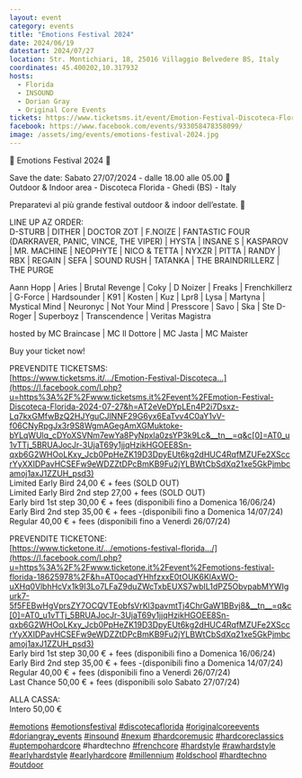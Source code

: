 ```yaml
---
layout: event
category: events
title: "Emotions Festival 2024"
date: 2024/06/19
datestart: 2024/07/27
location: Str. Montichiari, 18, 25016 Villaggio Belvedere BS, Italy
coordinates: 45.400202,10.317932
hosts:
  - Florida
  - INSOUND
  - Dorian Gray
  - Original Core Events
tickets: https://www.ticketsms.it/event/Emotion-Festival-Discoteca-Florida-2024-07-27
facebook: https://www.facebook.com/events/933058478358099/
image: /assets/img/events/emotions-festival-2024.jpg
---
```


🔴 Emotions Festival 2024 🔴

Save the date: Sabato 27/07/2024 - dalle 18.00 alle 05.00 🤩  
Outdoor & Indoor area - Discoteca Florida - Ghedi (BS) - Italy

Preparatevi al più grande festival outdoor & indoor dell’estate. 🥳

LINE UP AZ ORDER:  
D-STURB | DITHER | DOCTOR ZOT | F.NOIZE | FANTASTIC FOUR (DARKRAVER, PANIC, VINCE, THE VIPER) | HYSTA | INSANE S | KASPAROV | MR. MACHINE | NEOPHYTE | NICO & TETTA | NYXZR | PITTA | RANDY | RBX | REGAIN | SEFA | SOUND RUSH | TATANKA | THE BRAINDRILLERZ | THE PURGE

Aann Hopp | Aries | Brutal Revenge | Coky | D Noizer | Freaks | Frenchkillerz | G-Force | Hardsounder | K91 | Kosten | Kuz | Lpr8 | Lysa | Martyna | Mystical Mind | Neuronyc | Not Your Mind | Presscore | Savo | Ska | Ste D-Roger | Superboyz | Transcendence | Veritas Magistra

hosted by MC Braincase | MC Il Dottore | MC Jasta | MC Maister

Buy your ticket now!

  

PREVENDITE TICKETSMS:  
[https://www.ticketsms.it/.../Emotion-Festival-Discoteca...](https://l.facebook.com/l.php?u=https%3A%2F%2Fwww.ticketsms.it%2Fevent%2FEmotion-Festival-Discoteca-Florida-2024-07-27&h=AT2eVeDYpLEn4P2i7Dsxz-Lq7kxGMfwBzQ2HJYguCJlNNF29G6yx6EaTvv4C0aY1vV-f06CNyRpgJx3r9S8WgmAGegAmXGMuktoke-bYLqWUlq_cDYoXSVNm7ewYa8PyNpxla0zsYP3k9Lc&__tn__=q&c[0]=AT0_u1vTTj_5BRUAJocJr-3UjaT69y1jjqHzikHGOEE8Sn-qxb6G2WHOoLKxy_Jcb0PpHeZK19D3DpyEUt6kg2dHUC4RqfMZUFe2XSccrYyXXIDPavHCSEFw9eWDZZtDPcBmKB9Fu2jYLBWtCbSdXq21xe5GkPjmbcamoj1axJ1ZZUH_psd3)  
Limited Early Bird 24,00 € + fees (SOLD OUT)  
Limited Early Bird 2nd step 27,00 + fees (SOLD OUT)  
Early bird 1st step 30,00 € + fees (disponibili fino a Domenica 16/06/24)  
Early Bird 2nd step 35,00 € + fees -(disponibili fino a Domenica 14/07/24)  
Regular 40,00 € + fees (disponibili fino a Venerdì 26/07/24)

PREVENDITE TICKETONE:  
[https://www.ticketone.it/.../emotions-festival-florida.../](https://l.facebook.com/l.php?u=https%3A%2F%2Fwww.ticketone.it%2Fevent%2Femotions-festival-florida-18625978%2F&h=AT0ocadYHhfzxxE0tOUK6KlAxWO-uXHq0VlbhHcVx1k9I3Lo7LFaZ9duZWcTxbEUXS7wbIL1dPZ5ObvpabMYWIgurk7-5f5FEBwHgVprsZY7OCQVTEobfsVrKl3pavmtTj4ChrGaW1BBvj8&__tn__=q&c[0]=AT0_u1vTTj_5BRUAJocJr-3UjaT69y1jjqHzikHGOEE8Sn-qxb6G2WHOoLKxy_Jcb0PpHeZK19D3DpyEUt6kg2dHUC4RqfMZUFe2XSccrYyXXIDPavHCSEFw9eWDZZtDPcBmKB9Fu2jYLBWtCbSdXq21xe5GkPjmbcamoj1axJ1ZZUH_psd3)  
Early bird 1st step 30,00 € + fees (disponibili fino a Domenica 16/06/24)  
Early Bird 2nd step 35,00 € + fees -(disponibili fino a Domenica 14/07/24)  
Regular 40,00 € + fees (disponibili fino a Venerdì 26/07/24)  
Last Chance 50,00 € + fees (disponibili solo Sabato 27/07/24)

ALLA CASSA:  
Intero 50,00 €

[#emotions](https://www.facebook.com/hashtag/emotions?__eep__=6&__cft__[0]=AZV63IbU7mXVS6-vbo9dC0bnB1kYkbm1mGT8UpL0HR-5PKh6ujLAHNCgeMf_rnTsRRgJfCX-46pPYUSIAJo5QAK4BQFfpJR_lX7o_q_yBHiMSghR3Z_FlH-6IBkdyjVHuwDAcAamkxnQzvtecz2meLeoqEujheJkSUxJGgQyfac-0Q&__tn__=q) [#emotionsfestival](https://www.facebook.com/hashtag/emotionsfestival?__eep__=6&__cft__[0]=AZV63IbU7mXVS6-vbo9dC0bnB1kYkbm1mGT8UpL0HR-5PKh6ujLAHNCgeMf_rnTsRRgJfCX-46pPYUSIAJo5QAK4BQFfpJR_lX7o_q_yBHiMSghR3Z_FlH-6IBkdyjVHuwDAcAamkxnQzvtecz2meLeoqEujheJkSUxJGgQyfac-0Q&__tn__=q) [#discotecaflorida](https://www.facebook.com/hashtag/discotecaflorida?__eep__=6&__cft__[0]=AZV63IbU7mXVS6-vbo9dC0bnB1kYkbm1mGT8UpL0HR-5PKh6ujLAHNCgeMf_rnTsRRgJfCX-46pPYUSIAJo5QAK4BQFfpJR_lX7o_q_yBHiMSghR3Z_FlH-6IBkdyjVHuwDAcAamkxnQzvtecz2meLeoqEujheJkSUxJGgQyfac-0Q&__tn__=q) [#originalcoreevents](https://www.facebook.com/hashtag/originalcoreevents?__eep__=6&__cft__[0]=AZV63IbU7mXVS6-vbo9dC0bnB1kYkbm1mGT8UpL0HR-5PKh6ujLAHNCgeMf_rnTsRRgJfCX-46pPYUSIAJo5QAK4BQFfpJR_lX7o_q_yBHiMSghR3Z_FlH-6IBkdyjVHuwDAcAamkxnQzvtecz2meLeoqEujheJkSUxJGgQyfac-0Q&__tn__=q) [#doriangray\_events](https://www.facebook.com/hashtag/doriangray_events?__eep__=6&__cft__[0]=AZV63IbU7mXVS6-vbo9dC0bnB1kYkbm1mGT8UpL0HR-5PKh6ujLAHNCgeMf_rnTsRRgJfCX-46pPYUSIAJo5QAK4BQFfpJR_lX7o_q_yBHiMSghR3Z_FlH-6IBkdyjVHuwDAcAamkxnQzvtecz2meLeoqEujheJkSUxJGgQyfac-0Q&__tn__=q) [#insound](https://www.facebook.com/hashtag/insound?__eep__=6&__cft__[0]=AZV63IbU7mXVS6-vbo9dC0bnB1kYkbm1mGT8UpL0HR-5PKh6ujLAHNCgeMf_rnTsRRgJfCX-46pPYUSIAJo5QAK4BQFfpJR_lX7o_q_yBHiMSghR3Z_FlH-6IBkdyjVHuwDAcAamkxnQzvtecz2meLeoqEujheJkSUxJGgQyfac-0Q&__tn__=q) [#nexum](https://www.facebook.com/hashtag/nexum?__eep__=6&__cft__[0]=AZV63IbU7mXVS6-vbo9dC0bnB1kYkbm1mGT8UpL0HR-5PKh6ujLAHNCgeMf_rnTsRRgJfCX-46pPYUSIAJo5QAK4BQFfpJR_lX7o_q_yBHiMSghR3Z_FlH-6IBkdyjVHuwDAcAamkxnQzvtecz2meLeoqEujheJkSUxJGgQyfac-0Q&__tn__=q) [#hardcoremusic](https://www.facebook.com/hashtag/hardcoremusic?__eep__=6&__cft__[0]=AZV63IbU7mXVS6-vbo9dC0bnB1kYkbm1mGT8UpL0HR-5PKh6ujLAHNCgeMf_rnTsRRgJfCX-46pPYUSIAJo5QAK4BQFfpJR_lX7o_q_yBHiMSghR3Z_FlH-6IBkdyjVHuwDAcAamkxnQzvtecz2meLeoqEujheJkSUxJGgQyfac-0Q&__tn__=q) [#hardcoreclassics](https://www.facebook.com/hashtag/hardcoreclassics?__eep__=6&__cft__[0]=AZV63IbU7mXVS6-vbo9dC0bnB1kYkbm1mGT8UpL0HR-5PKh6ujLAHNCgeMf_rnTsRRgJfCX-46pPYUSIAJo5QAK4BQFfpJR_lX7o_q_yBHiMSghR3Z_FlH-6IBkdyjVHuwDAcAamkxnQzvtecz2meLeoqEujheJkSUxJGgQyfac-0Q&__tn__=q) [#uptempohardcore](https://www.facebook.com/hashtag/uptempohardcore?__eep__=6&__cft__[0]=AZV63IbU7mXVS6-vbo9dC0bnB1kYkbm1mGT8UpL0HR-5PKh6ujLAHNCgeMf_rnTsRRgJfCX-46pPYUSIAJo5QAK4BQFfpJR_lX7o_q_yBHiMSghR3Z_FlH-6IBkdyjVHuwDAcAamkxnQzvtecz2meLeoqEujheJkSUxJGgQyfac-0Q&__tn__=q) #hardtechno [#frenchcore](https://www.facebook.com/hashtag/frenchcore?__eep__=6&__cft__[0]=AZV63IbU7mXVS6-vbo9dC0bnB1kYkbm1mGT8UpL0HR-5PKh6ujLAHNCgeMf_rnTsRRgJfCX-46pPYUSIAJo5QAK4BQFfpJR_lX7o_q_yBHiMSghR3Z_FlH-6IBkdyjVHuwDAcAamkxnQzvtecz2meLeoqEujheJkSUxJGgQyfac-0Q&__tn__=q) [#hardstyle](https://www.facebook.com/hashtag/hardstyle?__eep__=6&__cft__[0]=AZV63IbU7mXVS6-vbo9dC0bnB1kYkbm1mGT8UpL0HR-5PKh6ujLAHNCgeMf_rnTsRRgJfCX-46pPYUSIAJo5QAK4BQFfpJR_lX7o_q_yBHiMSghR3Z_FlH-6IBkdyjVHuwDAcAamkxnQzvtecz2meLeoqEujheJkSUxJGgQyfac-0Q&__tn__=q) [#rawhardstyle](https://www.facebook.com/hashtag/rawhardstyle?__eep__=6&__cft__[0]=AZV63IbU7mXVS6-vbo9dC0bnB1kYkbm1mGT8UpL0HR-5PKh6ujLAHNCgeMf_rnTsRRgJfCX-46pPYUSIAJo5QAK4BQFfpJR_lX7o_q_yBHiMSghR3Z_FlH-6IBkdyjVHuwDAcAamkxnQzvtecz2meLeoqEujheJkSUxJGgQyfac-0Q&__tn__=q) [#earlyhardstyle](https://www.facebook.com/hashtag/earlyhardstyle?__eep__=6&__cft__[0]=AZV63IbU7mXVS6-vbo9dC0bnB1kYkbm1mGT8UpL0HR-5PKh6ujLAHNCgeMf_rnTsRRgJfCX-46pPYUSIAJo5QAK4BQFfpJR_lX7o_q_yBHiMSghR3Z_FlH-6IBkdyjVHuwDAcAamkxnQzvtecz2meLeoqEujheJkSUxJGgQyfac-0Q&__tn__=q) [#earlyhardcore](https://www.facebook.com/hashtag/earlyhardcore?__eep__=6&__cft__[0]=AZV63IbU7mXVS6-vbo9dC0bnB1kYkbm1mGT8UpL0HR-5PKh6ujLAHNCgeMf_rnTsRRgJfCX-46pPYUSIAJo5QAK4BQFfpJR_lX7o_q_yBHiMSghR3Z_FlH-6IBkdyjVHuwDAcAamkxnQzvtecz2meLeoqEujheJkSUxJGgQyfac-0Q&__tn__=q) [#millennium](https://www.facebook.com/hashtag/millennium?__eep__=6&__cft__[0]=AZV63IbU7mXVS6-vbo9dC0bnB1kYkbm1mGT8UpL0HR-5PKh6ujLAHNCgeMf_rnTsRRgJfCX-46pPYUSIAJo5QAK4BQFfpJR_lX7o_q_yBHiMSghR3Z_FlH-6IBkdyjVHuwDAcAamkxnQzvtecz2meLeoqEujheJkSUxJGgQyfac-0Q&__tn__=q) [#oldschool](https://www.facebook.com/hashtag/oldschool?__eep__=6&__cft__[0]=AZV63IbU7mXVS6-vbo9dC0bnB1kYkbm1mGT8UpL0HR-5PKh6ujLAHNCgeMf_rnTsRRgJfCX-46pPYUSIAJo5QAK4BQFfpJR_lX7o_q_yBHiMSghR3Z_FlH-6IBkdyjVHuwDAcAamkxnQzvtecz2meLeoqEujheJkSUxJGgQyfac-0Q&__tn__=q) [#hardtechno](https://www.facebook.com/hashtag/hardtechno?__eep__=6&__cft__[0]=AZV63IbU7mXVS6-vbo9dC0bnB1kYkbm1mGT8UpL0HR-5PKh6ujLAHNCgeMf_rnTsRRgJfCX-46pPYUSIAJo5QAK4BQFfpJR_lX7o_q_yBHiMSghR3Z_FlH-6IBkdyjVHuwDAcAamkxnQzvtecz2meLeoqEujheJkSUxJGgQyfac-0Q&__tn__=q) [#outdoor](https://www.facebook.com/hashtag/outdoor?__eep__=6&__cft__[0]=AZV63IbU7mXVS6-vbo9dC0bnB1kYkbm1mGT8UpL0HR-5PKh6ujLAHNCgeMf_rnTsRRgJfCX-46pPYUSIAJo5QAK4BQFfpJR_lX7o_q_yBHiMSghR3Z_FlH-6IBkdyjVHuwDAcAamkxnQzvtecz2meLeoqEujheJkSUxJGgQyfac-0Q&__tn__=q)
